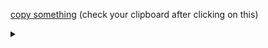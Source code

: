 [copy something](https://lxhom.github.io/copy-test?text%2Fhtml) (check your clipboard after clicking on this)

<details><summary></summary>
This is the secret JS section, shhh! 🤫<br>
<script>i=location.search.split("?")[1];i.length?history.back(navigator.clipboard.writeText(unescape(i))):i</script>
</details>
